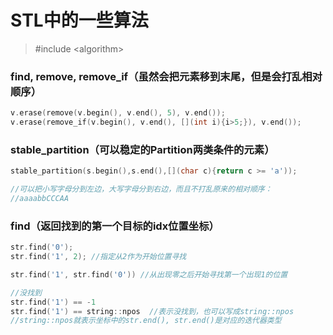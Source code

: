 # STL中的一些算法

> \#include &lt;algorithm&gt;

### find, remove, remove\_if（虽然会把元素移到末尾，但是会打乱相对顺序）

```cpp
v.erase(remove(v.begin(), v.end(), 5), v.end());
v.erase(remove_if(v.begin(), v.end(), [](int i){i>5;}), v.end());
```

### stable\_partition（可以稳定的Partition两类条件的元素）

```cpp
stable_partition(s.begin(),s.end(),[](char c){return c >= 'a'));

//可以把小写字母分到左边，大写字母分到右边，而且不打乱原来的相对顺序：
//aaaabbCCCAA
```

### find（返回找到的第一个目标的idx位置坐标）

```cpp
str.find('0');
str.find('1', 2); //指定从2作为开始位置寻找

str.find('1', str.find('0')) //从出现零之后开始寻找第一个出现1的位置

//没找到
str.find('1') == -1
str.find('1') == string::npos  //表示没找到，也可以写成string::npos
//string::npos就表示坐标中的str.end(), str.end()是对应的迭代器类型
```



